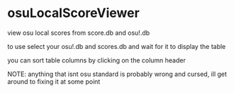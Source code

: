 # osuLocalScoreViewer
view osu local scores from score.db and osu!.db

to use select your osu!.db and scores.db and wait for it to display the table

you can sort table columns by clicking on the column header



NOTE: anything that isnt osu standard is probably wrong and cursed, ill get around to fixing it at some point
